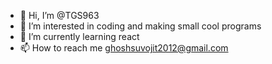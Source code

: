- 👋 Hi, I’m @TGS963
- 👀 I’m interested in coding and making small cool programs
- 🌱 I’m currently learning react
- 📫 How to reach me ghoshsuvojit2012@gmail.com

<!---
TGS963/TGS963 is a ✨ special ✨ repository because its `README.md` (this file) appears on your GitHub profile.
You can click the Preview link to take a look at your changes.
--->
